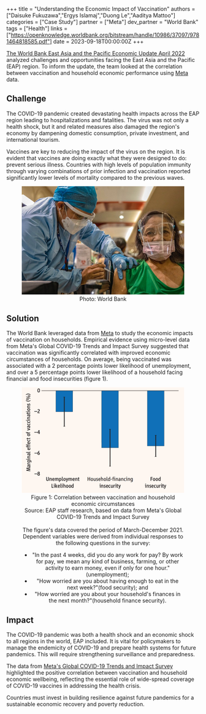 +++
title = "Understanding the Economic Impact of Vaccination"
authors = ["Daisuke Fukuzawa","Ergys Islamaj","Duong Le","Aaditya Mattoo"]
categories = ["Case Study"]
partner = ["Meta"]
dev_partner = "World Bank"
tags = ["Health"]
links = ["https://openknowledge.worldbank.org/bitstream/handle/10986/37097/9781464818585.pdf"]
date = 2023-09-18T00:00:00Z
+++

[The World Bank East Asia and the Pacific Economic Update April 2022](https://openknowledge.worldbank.org/server/api/core/bitstreams/3f1e8677-a3aa-555c-a145-ee6c30d23fae/content) analyzed challenges and opportunities facing the East Asia and the Pacific (EAP) region. To inform the update, the team looked at the correlation between vaccination and household economic performance using [Meta](https://dataforgood.facebook.com/dfg/about) data.

## Challenge

The COVID-19 pandemic created devastating health impacts across the EAP region leading to hospitalizations and fatalities. The virus was not only a health shock, but it and related measures also damaged the region's economy by dampening domestic consumption, private investment, and international tourism.

Vaccines are key to reducing the impact of the virus on the region. It is evident that vaccines are doing exactly what they were designed to do: prevent serious illness. Countries with high levels of population immunity through varying combinations of prior infection and vaccination reported significantly lower levels of mortality compared to the previous waves. 

<figure align="center">
    <img src="economic-impact-vaccination-thumbnail.jpg">
    <figcaption>
        <center>
		Photo: World Bank
		</center>
    </figcaption>
</figure>

## Solution

The World Bank leveraged data from [Meta](https://dataforgood.facebook.com/dfg/about) to study the economic impacts of vaccination on households. Empirical evidence using micro-level data from Meta's Global COVID-19 Trends and Impact Survey suggested that vaccination was significantly correlated with improved economic circumstances of households. On average, being vaccinated was associated with a 2 percentage points lower likelihood of unemployment, and over a 5 percentage points lower likelihood of a household facing financial and food insecurities (figure 1).

<figure align="center">
    <img src="economic-impact-vaccination-figure1.png">
    <figcaption>
        <center>
		Figure 1: Correlation between vaccination and household economic circumstances
</center>
      <center> Source: EAP staff research, based on data from Meta's Global COVID-19 Trends and Impact Survey
</center>  
<br>
The figure's data covered the period of March-December 2021. Dependent variables were derived from individual responses to the following questions in the survey: 

* "In the past 4 weeks, did you do any work for pay? By work for pay, we mean any kind of business, farming, or other activity to earn money, even if only for one hour." (unemployment);
* "How worried are you about having enough to eat in the next week?"(food security); and
* "How worried are you about your household's finances in the next month?"(household finance security).
</figure>

## Impact

The COVID-19 pandemic was both a health shock and an economic shock to all regions in the world, EAP included. It is vital for policymakers to manage the endemicity of COVID-19 and prepare health systems for future pandemics. This will require strengthening surveillance and preparedness.

The data from [Meta's Global COVID-19 Trends and Impact Survey]((https://dataforgood.facebook.com/dfg/tools/covid-19-trends-and-impact-survey)) highlighted the positive correlation between vaccination and household economic wellbeing, reflecting the essential role of wide-spread coverage of COVID-19 vaccines in addressing the health crisis.

Countries must invest in building resilience against future pandemics for a sustainable economic recovery and poverty reduction.